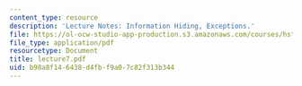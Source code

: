 ```yaml
---
content_type: resource
description: 'Lecture Notes: Information Hiding, Exceptions.'
file: https://ol-ocw-studio-app-production.s3.amazonaws.com/courses/hst-952-computing-for-biomedical-scientists-fall-2002/b98a8f146438d4fbf9a07c82f313b344_lecture7.pdf
file_type: application/pdf
resourcetype: Document
title: lecture7.pdf
uid: b98a8f14-6438-d4fb-f9a0-7c82f313b344
---
```


